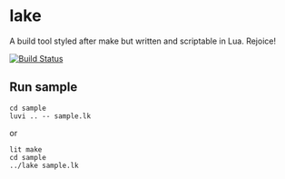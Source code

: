 # lake
A build tool styled after make but written and scriptable in Lua. Rejoice!

[![Build Status](https://travis-ci.org/lua-lake/lake.svg?branch=master)](https://travis-ci.org/lua-lake/lake)

## Run sample
```shell
cd sample
luvi .. -- sample.lk
```

or

```shell
lit make
cd sample
../lake sample.lk
```
